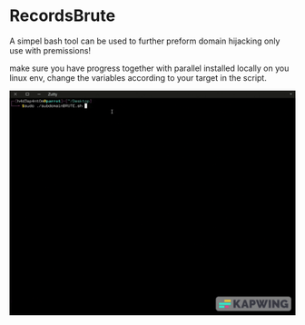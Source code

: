 # RecordsBrute
A simpel bash tool can be used to further preform domain hijacking only use with premissions!

make sure you have progress together with parallel installed locally on you linux env, change the variables according to your target in the script.

![proof record](https://github.com/Captaincrogs/RecordsBrute/blob/main/Untitled_Project_V1.gif)
